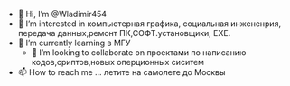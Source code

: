 - 👋 Hi, I’m @Wladimir454
- 👀 I’m interested in  компьютерная графика, социальная инжененрия, передача данных,ремонт ПК,СОФТ.установщики, EXE.
- 🌱 I’m currently learning  в МГУ
  - 💞️ I’m looking to collaborate on  проектами  по написанию кодов,сриптов,новых оперционных сиситем
- 📫 How to reach me ...  летите на самолете до Москвы

<!---
Wladimir454/Wladimir454 is a ✨ special ✨ repository because its `README.md` (this file) appears on your GitHub profile.
You can click the Preview link to take a look at your changes.
--->
